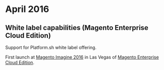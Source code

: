 # April 2016

## White label capabilities (Magento Enterprise Cloud Edition)

Support for Platform.sh white label offering.

First launch at [Magento Imagine 2016](http://imagine.magento.com/) in Las Vegas of [Magento Enterprise Cloud Edition](https://magento.com/products/enterprise-cloud-edition).
